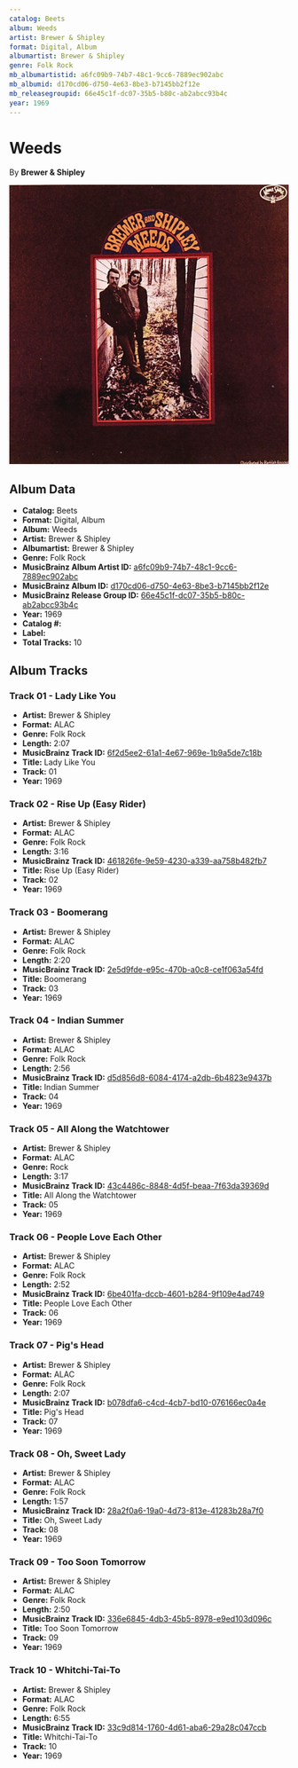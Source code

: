 ```yaml
---
catalog: Beets
album: Weeds
artist: Brewer & Shipley
format: Digital, Album
albumartist: Brewer & Shipley
genre: Folk Rock
mb_albumartistid: a6fc09b9-74b7-48c1-9cc6-7889ec902abc
mb_albumid: d170cd06-d750-4e63-8be3-b7145bb2f12e
mb_releasegroupid: 66e45c1f-dc07-35b5-b80c-ab2abcc93b4c
year: 1969
---
```


# Weeds

By **Brewer & Shipley**

![](../../assets/beetscovers/Brewer_and_Shipley-Weeds.jpg)

## Album Data

- **Catalog:** Beets
- **Format:** Digital, Album
- **Album:** Weeds
- **Artist:** Brewer & Shipley
- **Albumartist:** Brewer & Shipley
- **Genre:** Folk Rock
- **MusicBrainz Album Artist ID:** [a6fc09b9-74b7-48c1-9cc6-7889ec902abc](https://musicbrainz.org/artist/a6fc09b9-74b7-48c1-9cc6-7889ec902abc)
- **MusicBrainz Album ID:** [d170cd06-d750-4e63-8be3-b7145bb2f12e](https://musicbrainz.org/release/d170cd06-d750-4e63-8be3-b7145bb2f12e)
- **MusicBrainz Release Group ID:** [66e45c1f-dc07-35b5-b80c-ab2abcc93b4c](https://musicbrainz.org/release-group/66e45c1f-dc07-35b5-b80c-ab2abcc93b4c)
- **Year:** 1969
- **Catalog #:** 
- **Label:** 
- **Total Tracks:** 10

## Album Tracks

### Track 01 - Lady Like You

- **Artist:** Brewer & Shipley
- **Format:** ALAC
- **Genre:** Folk Rock
- **Length:** 2:07
- **MusicBrainz Track ID:** [6f2d5ee2-61a1-4e67-969e-1b9a5de7c18b](https://musicbrainz.org/recording/6f2d5ee2-61a1-4e67-969e-1b9a5de7c18b)
- **Title:** Lady Like You
- **Track:** 01
- **Year:** 1969

### Track 02 - Rise Up (Easy Rider)

- **Artist:** Brewer & Shipley
- **Format:** ALAC
- **Genre:** Folk Rock
- **Length:** 3:16
- **MusicBrainz Track ID:** [461826fe-9e59-4230-a339-aa758b482fb7](https://musicbrainz.org/recording/461826fe-9e59-4230-a339-aa758b482fb7)
- **Title:** Rise Up (Easy Rider)
- **Track:** 02
- **Year:** 1969

### Track 03 - Boomerang

- **Artist:** Brewer & Shipley
- **Format:** ALAC
- **Genre:** Folk Rock
- **Length:** 2:20
- **MusicBrainz Track ID:** [2e5d9fde-e95c-470b-a0c8-ce1f063a54fd](https://musicbrainz.org/recording/2e5d9fde-e95c-470b-a0c8-ce1f063a54fd)
- **Title:** Boomerang
- **Track:** 03
- **Year:** 1969

### Track 04 - Indian Summer

- **Artist:** Brewer & Shipley
- **Format:** ALAC
- **Genre:** Folk Rock
- **Length:** 2:56
- **MusicBrainz Track ID:** [d5d856d8-6084-4174-a2db-6b4823e9437b](https://musicbrainz.org/recording/d5d856d8-6084-4174-a2db-6b4823e9437b)
- **Title:** Indian Summer
- **Track:** 04
- **Year:** 1969

### Track 05 - All Along the Watchtower

- **Artist:** Brewer & Shipley
- **Format:** ALAC
- **Genre:** Rock
- **Length:** 3:17
- **MusicBrainz Track ID:** [43c4486c-8848-4d5f-beaa-7f63da39369d](https://musicbrainz.org/recording/43c4486c-8848-4d5f-beaa-7f63da39369d)
- **Title:** All Along the Watchtower
- **Track:** 05
- **Year:** 1969

### Track 06 - People Love Each Other

- **Artist:** Brewer & Shipley
- **Format:** ALAC
- **Genre:** Folk Rock
- **Length:** 2:52
- **MusicBrainz Track ID:** [6be401fa-dccb-4601-b284-9f109e4ad749](https://musicbrainz.org/recording/6be401fa-dccb-4601-b284-9f109e4ad749)
- **Title:** People Love Each Other
- **Track:** 06
- **Year:** 1969

### Track 07 - Pig's Head

- **Artist:** Brewer & Shipley
- **Format:** ALAC
- **Genre:** Folk Rock
- **Length:** 2:07
- **MusicBrainz Track ID:** [b078dfa6-c4cd-4cb7-bd10-076166ec0a4e](https://musicbrainz.org/recording/b078dfa6-c4cd-4cb7-bd10-076166ec0a4e)
- **Title:** Pig's Head
- **Track:** 07
- **Year:** 1969

### Track 08 - Oh, Sweet Lady

- **Artist:** Brewer & Shipley
- **Format:** ALAC
- **Genre:** Folk Rock
- **Length:** 1:57
- **MusicBrainz Track ID:** [28a2f0a6-19a0-4d73-813e-41283b28a7f0](https://musicbrainz.org/recording/28a2f0a6-19a0-4d73-813e-41283b28a7f0)
- **Title:** Oh, Sweet Lady
- **Track:** 08
- **Year:** 1969

### Track 09 - Too Soon Tomorrow

- **Artist:** Brewer & Shipley
- **Format:** ALAC
- **Genre:** Folk Rock
- **Length:** 2:50
- **MusicBrainz Track ID:** [336e6845-4db3-45b5-8978-e9ed103d096c](https://musicbrainz.org/recording/336e6845-4db3-45b5-8978-e9ed103d096c)
- **Title:** Too Soon Tomorrow
- **Track:** 09
- **Year:** 1969

### Track 10 - Whitchi-Tai-To

- **Artist:** Brewer & Shipley
- **Format:** ALAC
- **Genre:** Folk Rock
- **Length:** 6:55
- **MusicBrainz Track ID:** [33c9d814-1760-4d61-aba6-29a28c047ccb](https://musicbrainz.org/recording/33c9d814-1760-4d61-aba6-29a28c047ccb)
- **Title:** Whitchi-Tai-To
- **Track:** 10
- **Year:** 1969

